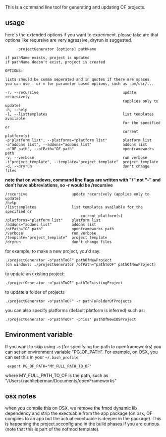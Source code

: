This is a command line tool for generating and updating OF projects. 

## usage

here's the extended options if you want to experiment.  please take are that options like recursive are very agressive, dryrun is suggested.

	      projectGenerator [options] pathName
	
	if pathName exists, project is updated
	if pathName doesn't exist, project is created
	
	OPTIONS:
	
	lists should be comma seperated and in quotes if there are spaces
	you can use : or = for parameter based options, such as -o=/usr/...
	
	-r, --recursive                                      update recursively
	                                                     (applies only to update)
	-h, --help
	-l, --listtemplates                                  list templates available
	                                                     for the specified or
	                                                     current platform(s)
	-p"platform list", --platforms="platform list"       platform list
	-a"addons list", --addons="addons list"              addons list
	-o"OF path", --ofPath="OF path"                      openframeworks path
	-v, --verbose                                        run verbose
	-t"project_template", --template="project_template"  project template
	-d, --dryrun                                         don't change files


**note that on windows, command line flags are written with "/" not "-" and don't have abbreviations, so -r would be /recursive**

	/recursive                    update recursively (applies only to update)
	/help
	/listtemplates                list templates available for the specified or
                              	      current platform(s)
	/platforms="platform list"    platform list
	/addons="addons list"         addons list
	/ofPath="OF path"             openframeworks path
	/verbose                      run verbose
	/template="project_template"  project template
	/dryrun                       don't change files


for example, to make a new project, you'd say: 

    ./projectGenerator -o"pathToOF" pathOfNewProject
    (on windows: ./projectGenerator /ofPath="pathToOF" pathOfNewProject)

to update an existing project: 

    ./projectGenerator -o"pathToOF" pathToExistingProject

to update a folder of projects

    ./projectGenerator -o"pathToOF" -r pathToFolderOfProjects

you can also specify platforms (default platform is inferred) such as: 

    ./projectGenerator -o"pathToOF" -p"ios" pathOfNewIOSProject





## Environment variable

If you want to skip using `-o` (for specifying the path to openframeworks) you can set an environment variable "PG_OF_PATH".  For example, on OSX, you can set this in your `~/.bash_profile`: 

     export PG_OF_PATH="MY_FULL_PATH_TO_OF"
     
where MY_FULL_PATH_TO_OF is the path, such as "/Users/zachlieberman/Documents/openFrameworks"


## osx notes

when you compile this on OSX, we remove the fmod dynamic lib dependency and strip the exectuable from the app package (on osx, OF compiles to an app but the actual exectuable is deeper in the package).  This is happening the project.xcconfig and in the build phases if you are curious.   (note that this is part of the nofmod template).
